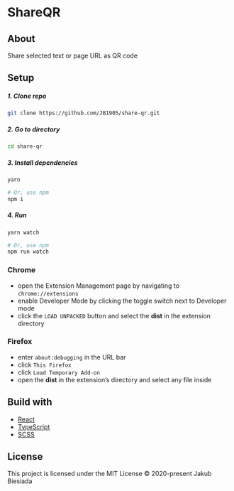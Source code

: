 # ShareQR

## About

Share selected text or page URL as QR code

## Setup

##### 1. Clone repo

```sh
git clone https://github.com/JB1905/share-qr.git
```

##### 2. Go to directory

```sh
cd share-qr
```

##### 3. Install dependencies

```sh
yarn

# Or, use npm
npm i
```

##### 4. Run

```sh
yarn watch

# Or, use npm
npm run watch
```

### Chrome

- open the Extension Management page by navigating to `chrome://extensions`
- enable Developer Mode by clicking the toggle switch next to Developer mode
- click the `LOAD UNPACKED` button and select the **dist** in the extension directory

### Firefox

- enter `about:debugging` in the URL bar
- click `This Firefox`
- click `Load Temporary Add-on`
- open the **dist** in the extension’s directory and select any file inside

## Build with

- [React](https://reactjs.org/)
- [TypeScript](https://www.typescriptlang.org/)
- [SCSS](https://sass-lang.com/)

## License

This project is licensed under the MIT License © 2020-present Jakub Biesiada
